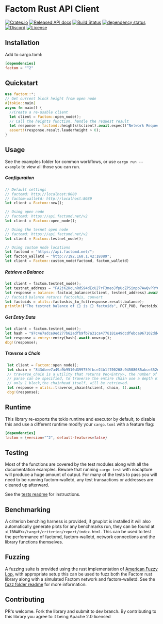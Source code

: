 # Factom Rust API Client

[![Crates.io](https://img.shields.io/crates/v/factom.svg)](https://crates.io/crates/factom)
[![Released API docs](https://docs.rs/factom/badge.svg)](https://docs.rs/factom)
[![Build Status](https://travis-ci.com/kompendium-llc/factom-rust-client.svg?branch=master)](https://travis-ci.com/kompendium-llc/factom-rust-client)
[![dependency status](https://deps.rs/crate/factom/2.1.0/status.svg)](https://deps.rs/crate/factom/2.1.0)
[![Discord](https://img.shields.io/discord/419201548372017163.svg?label=&logo=discord&logoColor=ffffff&color=7389D8&labelColor=6A7EC2)](https://discord.gg/mYmcQM2)
[![License](https://img.shields.io/badge/License-Apache%202.0-blue.svg)](https://opensource.org/licenses/Apache-2.0)

## Installation

Add to cargo.toml:
```toml
[dependencies]
factom = "^2"
```

## Quickstart
```rust
use factom::*;
// Get current block height from open node
#[tokio::main]
async fn main() {
  //Create a re-usable client
  let client = Factom::open_node();
  // Call the heights function, handle the request result
  let response = factomd::heights(&client).await.expect("Network Request");
  assert!(response.result.leaderheight > 0);
}
```
## Usage
See the examples folder for common workflows, or use `cargo run --example` to 
view all those you can run.

##### Configuration
```rust
// Default settings
// factomd: http://localhost:8088
// factom-walletd: http://localhost:8089
let client = Factom::new();

// Using open node
// factomd: https://api.factomd.net/v2
let client = Factom::open_node();

// Using the tesnet open node
// factomd: https://api.factomd.net/v2
let client = Factom::testnet_node();

// Using custom node locations
let factomd = "https://api.factomd.net/";
let factom_walletd = "http://192.168.1.42:18089";
let client = Factom::custom_node(factomd, factom_walletd)
```

##### Retrieve a Balance
```rust
let client = factom.testnet_node();
let testnet_address = "FA2jK2HcLnRdS94dEcU27rF3meoJfpUcZPSinpb7AwQvPRY6RL1Q";
let response = balance::factoid_balance(&client, testnet_address).await.unwrap();
// factoid balance returns factoshis, convert
let factoids = utils::factoshis_to_fct(response.result.balance);
println!("The testnet balance of {} is {} factoids", FCT_PUB, factoids);
```

##### Get Entry Data
```rust
let client = factom.testnet_node();
let hash = "97c4e7adce9ed277b62adfb9fb7a31ca4778181e49dcdfebca967102dd424fbc";
let response = entry::entry(hash).await.unwrap();
dbg!(response);
```

##### Traverse a Chain
```rust
 let client = Factom::open_node();
 let chain = "843dbee7a49a9b9510d399759fbce24b1f700268c94508085abce352d70ed1f6";
 // traverse_chain is a utility that returns Vec<Entry>, the number of blocks to
 // parse can be specified, to traverse the entire chain use a depth of 0, here 
 // only 1 block,the chainhead itself, will be retrieved.
 let response = utils::traverse_chain(&client, chain, 1).await;
 dbg!(response);
 ```

## Runtime
This library re-exports the tokio runtime and executor by default, to disable this
and use a different runtime modify your `cargo.toml` with a feature flag:
```toml
[dependencies]
factom = {version="^2", default-features=false}
```

## Testing
Most of the functions are covered by the test modules along with all the documentation examples. 
Beware that running `cargo test` with nocapture will produce a huge amount of output. 
For many of the tests to pass you will need to be running factom-walletd, any 
test transactions or addresses are cleaned up afterward. 

See the [tests readme](https://github.com/kompendium-llc/factom-rust-client/tree/master/tests) for instructions.

## Benchmarking
A criterion benching harness is provided, if gnuplot is installed it will also automatically 
generate plots for any benchmarks run, they can be found at `<LIBRARY>/target/criterion/report/index.html`. This 
can be used to test the performance of factomd, factom-walletd, network connections 
and the library functions themselves.

## Fuzzing
A fuzzing suite is provided using the rust implementation of 
[American Fuzzy Lop](http://lcamtuf.coredump.cx/afl/), with appropriate setup 
this can be used to fuzz both the Factom rust library along with a simulated 
Factom network and factom-walletd. See the 
[fuzz folder readme](https://github.com/kompendium-llc/factom-rust-client/tree/master/fuzz) 
for more information.

## Contributing
PR's welcome. Fork the library and submit to dev branch. 
By contributing to this library you agree to it being Apache 2.0 licensed 